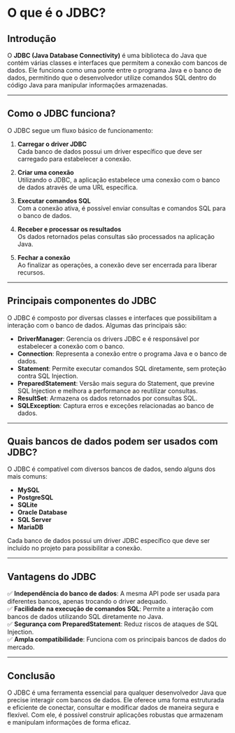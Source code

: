 # O que é o JDBC?

## Introdução
O **JDBC (Java Database Connectivity)** é uma biblioteca do Java que contém várias classes e interfaces que permitem a conexão com bancos de dados. Ele funciona como uma ponte entre o programa Java e o banco de dados, permitindo que o desenvolvedor utilize comandos SQL dentro do código Java para manipular informações armazenadas.

---

## Como o JDBC funciona?
O JDBC segue um fluxo básico de funcionamento:

1. **Carregar o driver JDBC**  
   Cada banco de dados possui um driver específico que deve ser carregado para estabelecer a conexão.

2. **Criar uma conexão**  
   Utilizando o JDBC, a aplicação estabelece uma conexão com o banco de dados através de uma URL específica.

3. **Executar comandos SQL**  
   Com a conexão ativa, é possível enviar consultas e comandos SQL para o banco de dados.

4. **Receber e processar os resultados**  
   Os dados retornados pelas consultas são processados na aplicação Java.

5. **Fechar a conexão**  
   Ao finalizar as operações, a conexão deve ser encerrada para liberar recursos.

---

## Principais componentes do JDBC
O JDBC é composto por diversas classes e interfaces que possibilitam a interação com o banco de dados. Algumas das principais são:

- **DriverManager**: Gerencia os drivers JDBC e é responsável por estabelecer a conexão com o banco.
- **Connection**: Representa a conexão entre o programa Java e o banco de dados.
- **Statement**: Permite executar comandos SQL diretamente, sem proteção contra SQL Injection.
- **PreparedStatement**: Versão mais segura do Statement, que previne SQL Injection e melhora a performance ao reutilizar consultas.
- **ResultSet**: Armazena os dados retornados por consultas SQL.
- **SQLException**: Captura erros e exceções relacionadas ao banco de dados.

---

## Quais bancos de dados podem ser usados com JDBC?
O JDBC é compatível com diversos bancos de dados, sendo alguns dos mais comuns:

- **MySQL**
- **PostgreSQL**
- **SQLite**
- **Oracle Database**
- **SQL Server**
- **MariaDB**

Cada banco de dados possui um driver JDBC específico que deve ser incluído no projeto para possibilitar a conexão.

---

## Vantagens do JDBC
✅ **Independência do banco de dados**: A mesma API pode ser usada para diferentes bancos, apenas trocando o driver adequado.  
✅ **Facilidade na execução de comandos SQL**: Permite a interação com bancos de dados utilizando SQL diretamente no Java.  
✅ **Segurança com PreparedStatement**: Reduz riscos de ataques de SQL Injection.  
✅ **Ampla compatibilidade**: Funciona com os principais bancos de dados do mercado.  

---

## Conclusão
O JDBC é uma ferramenta essencial para qualquer desenvolvedor Java que precise interagir com bancos de dados. Ele oferece uma forma estruturada e eficiente de conectar, consultar e modificar dados de maneira segura e flexível. Com ele, é possível construir aplicações robustas que armazenam e manipulam informações de forma eficaz.

